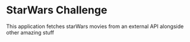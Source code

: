 # StarWars Challenge
This application fetches starWars movies from an external API alongside other amazing stuff

